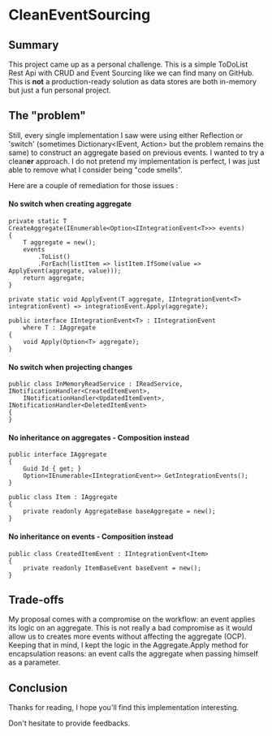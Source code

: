 # CleanEventSourcing

## Summary

This project came up as a personal challenge. This is a simple ToDoList Rest Api with CRUD and Event Sourcing like we
can find many on GitHub. This is **not** a production-ready solution as data stores are both in-memory but just a fun
personal project.

## The "problem"

Still, every single implementation I saw were using either Reflection or 'switch' (sometimes Dictionary<IEvent, Action>
but the problem remains the same) to construct an aggregate based on previous events. I wanted to try a clean**er**
approach. I do not pretend my implementation is perfect, I was just able to remove what I consider being "code smells".

Here are a couple of remediation for those issues :

#### No switch when creating aggregate

    private static T CreateAggregate(IEnumerable<Option<IIntegrationEvent<T>>> events)
    {
        T aggregate = new();
        events
            .ToList()
            .ForEach(listItem => listItem.IfSome(value => ApplyEvent(aggregate, value)));
        return aggregate;
    }

    private static void ApplyEvent(T aggregate, IIntegrationEvent<T> integrationEvent) => integrationEvent.Apply(aggregate);

    public interface IIntegrationEvent<T> : IIntegrationEvent
        where T : IAggregate
    {
        void Apply(Option<T> aggregate);
    }

#### No switch when projecting changes

    public class InMemoryReadService : IReadService, INotificationHandler<CreatedItemEvent>,
        INotificationHandler<UpdatedItemEvent>, INotificationHandler<DeletedItemEvent>
    {
    }

#### No inheritance on aggregates - Composition instead

    public interface IAggregate
    {
        Guid Id { get; }
        Option<IEnumerable<IIntegrationEvent>> GetIntegrationEvents();
    }

    public class Item : IAggregate
    {
        private readonly AggregateBase baseAggregate = new();
    }

#### No inheritance on events - Composition instead

    public class CreatedItemEvent : IIntegrationEvent<Item>
    {
        private readonly ItemBaseEvent baseEvent = new();
    }

## Trade-offs

My proposal comes with a compromise on the workflow: an event applies its logic on an aggregate. This is not really a
bad compromise as it would allow us to creates more events without affecting the aggregate (OCP). Keeping that in mind,
I kept the logic in the Aggregate.Apply method for encapsulation reasons: an event calls the aggregate when passing
himself as a parameter.

## Conclusion

Thanks for reading, I hope you'll find this implementation interesting.

Don't hesitate to provide feedbacks.


